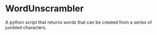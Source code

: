 WordUnscrambler
===============

A python script that returns words that can be created from a series of jumbled characters.

